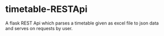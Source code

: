 # timetable-RESTApi
A flask REST Api which parses a timetable given as excel file to json data and serves on requests by user.
